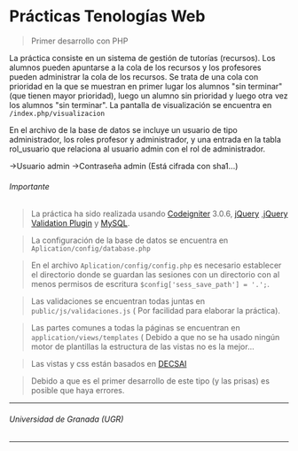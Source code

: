 # Prácticas Tenologías Web
>Primer desarrollo con PHP

La práctica consiste en un sistema de gestión de tutorías (recursos). Los alumnos pueden apuntarse a la cola de los recursos y los profesores pueden administrar la cola de los recursos. Se trata de una cola con prioridad en la que se muestran en primer lugar los alumnos "sin terminar"(que tienen mayor prioridad), luego un alumno sin prioridad y luego otra vez los alumnos "sin terminar". La pantalla de visualización se encuentra en `/index.php/visualizacion`

En el archivo de la base de datos se incluye un usuario de tipo administrador, los roles profesor y administrador, y una entrada en la tabla rol_usuario que relaciona al usuario admin con el rol de administrador.

->Usuario admin
->Contraseña admin (Está cifrada con sha1...)




###### Importante
>La práctica ha sido realizada usando [Codeigniter](https://www.codeigniter.com/) 3.0.6, [jQuery](https://jquery.com/) ,[jQuery Validation Plugin](https://jqueryvalidation.org/) y [MySQL](https://www.mysql.com/).

>La configuración de la base de datos se encuentra en `Aplication/config/database.php`

>En el archivo `Aplication/config/config.php` es necesario establecer el directorio donde se guardan las sesiones con un directorio con al menos permisos de escritura `$config['sess_save_path'] = '.';`.

>Las validaciones se encuentran todas juntas en `public/js/validaciones.js` ( Por facilidad para elaborar la práctica).

>Las partes comunes a todas la páginas se encuentran en `application/views/templates` ( Debido a que no se ha usado ningún motor de plantillas la estructura de las vistas no es la mejor...

> Las vistas y css están basados en [DECSAI](http://decsai.ugr.es)

>Debido a que es el primer desarrollo de este tipo (y las prisas) es posible que haya errores.

___
###### Universidad de Granada (UGR)
___
